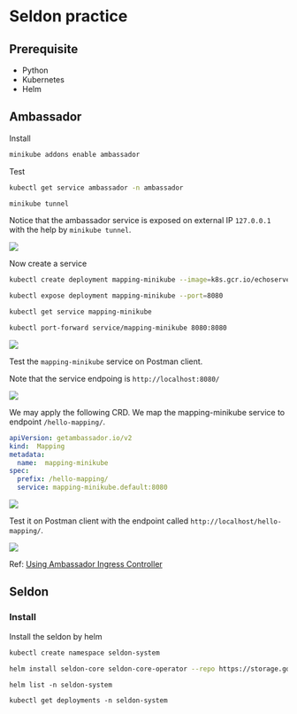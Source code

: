 # Seldon practice

## Prerequisite

- Python
- Kubernetes
- Helm

## Ambassador

Install

```bash
minikube addons enable ambassador
```

Test

```bash
kubectl get service ambassador -n ambassador
```

```bash
minikube tunnel
```

Notice that the ambassador service is exposed on external IP `127.0.0.1` with the help by `minikube tunnel`.

![](https://i.imgur.com/UapJNxO.png)


Now create a service

```bash
kubectl create deployment mapping-minikube --image=k8s.gcr.io/echoserver:1.4

kubectl expose deployment mapping-minikube --port=8080
```

```bash
kubectl get service mapping-minikube
```

```bash
kubectl port-forward service/mapping-minikube 8080:8080
```

![](https://i.imgur.com/50P4lT7.png)

Test the `mapping-minikube` service on Postman client.

Note that the service endpoing is `http://localhost:8080/`

![](https://i.imgur.com/42LEFdK.png)

We may apply the following CRD.
We map the mapping-minikube service to endpoint `/hello-mapping/`.

```yaml
apiVersion: getambassador.io/v2
kind:  Mapping
metadata:
  name:  mapping-minikube
spec:
  prefix: /hello-mapping/
  service: mapping-minikube.default:8080
```

![](https://i.imgur.com/vJRGW8j.png)

Test it on Postman client with the endpoint called `http://localhost/hello-mapping/`.

![](https://i.imgur.com/Keh2SqY.png)


Ref: [Using Ambassador Ingress Controller](https://minikube.sigs.k8s.io/docs/tutorials/ambassador_ingress_controller/)

## Seldon

### Install

Install the seldon by helm

```bash
kubectl create namespace seldon-system

helm install seldon-core seldon-core-operator --repo https://storage.googleapis.com/seldon-charts --set usageMetrics.enabled=true --namespace seldon-system --set ambassador.enabled=true
```

```Validate the installation
helm list -n seldon-system

kubectl get deployments -n seldon-system
```
